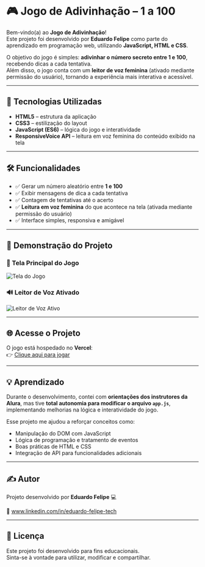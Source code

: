 # 🎮 Jogo de Adivinhação – 1 a 100

Bem-vindo(a) ao **Jogo de Adivinhação**!  
Este projeto foi desenvolvido por **Eduardo Felipe** como parte do aprendizado em programação web, utilizando **JavaScript, HTML e CSS**.  

O objetivo do jogo é simples: **adivinhar o número secreto entre 1 e 100**, recebendo dicas a cada tentativa.  
Além disso, o jogo conta com um **leitor de voz feminina** (ativado mediante permissão do usuário), tornando a experiência mais interativa e acessível.

---

## 🚀 Tecnologias Utilizadas    

- **HTML5** – estrutura da aplicação  
- **CSS3** – estilização do layout  
- **JavaScript (ES6)** – lógica do jogo e interatividade  
- **ResponsiveVoice API** – leitura em voz feminina do conteúdo exibido na tela   

---

## 🛠️ Funcionalidades

- ✅ Gerar um número aleatório entre **1 e 100**  
- ✅ Exibir mensagens de dica a cada tentativa  
- ✅ Contagem de tentativas até o acerto  
- ✅ **Leitura em voz feminina** do que acontece na tela (ativada mediante permissão do usuário)  
- ✅ Interface simples, responsiva e amigável  

---

## 📸 Demonstração do Projeto

### 🎲 Tela Principal do Jogo  
![Tela do Jogo](blob:https://web.whatsapp.com/95bf56e0-a953-4cac-9f61-a560d79d3915)
   
### 🔊 Leitor de Voz Ativado  
![Leitor de Voz Ativo](link-da-imagem-leitor-voz.png)

---

## 🌐 Acesse o Projeto

O jogo está hospedado no **Vercel**:  
👉 [Clique aqui para jogar](https://jogo-do-numero-secreto-1ten.vercel.app/)

---

## 💡 Aprendizado

Durante o desenvolvimento, contei com **orientações dos instrutores da Alura**, mas tive **total autonomia para modificar o arquivo `app.js`**, implementando melhorias na lógica e interatividade do jogo.  

Esse projeto me ajudou a reforçar conceitos como:

- Manipulação do DOM com JavaScript  
- Lógica de programação e tratamento de eventos  
- Boas práticas de HTML e CSS  
- Integração de API para funcionalidades adicionais  

---

## ✍️ Autor

Projeto desenvolvido por **Eduardo Felipe** 💻

📧 www.linkedin.com/in/eduardo-felipe-tech

---

## 📜 Licença

Este projeto foi desenvolvido para fins educacionais.   
Sinta-se à vontade para utilizar, modificar e compartilhar.
